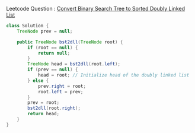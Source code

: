 Leetcode Question : [Convert Binary Search Tree to Sorted Doubly Linked List](https://leetcode.com/problems/convert-binary-search-tree-to-sorted-doubly-linked-list/description/)

```java
class Solution {
    TreeNode prev = null;

    public TreeNode bst2dll(TreeNode root) {
        if (root == null) {
            return null;
        }
        TreeNode head = bst2dll(root.left);
        if (prev == null) {
            head = root; // Initialize head of the doubly linked list
        } else {
            prev.right = root;
            root.left = prev;
        }
        prev = root;
        bst2dll(root.right);
        return head;
    }
}
```
